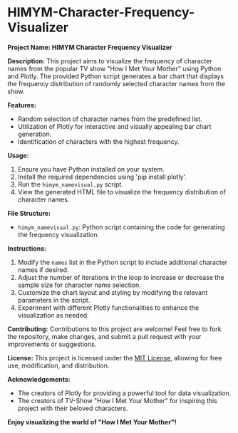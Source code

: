 # HIMYM-Character-Frequency-Visualizer

**Project Name: HIMYM Character Frequency Visualizer**

**Description:**
This project aims to visualize the frequency of character names from the popular TV show "How I Met Your Mother" using Python and Plotly. The provided Python script generates a bar chart that displays the frequency distribution of randomly selected character names from the show.

**Features:**
- Random selection of character names from the predefined list.
- Utilization of Plotly for interactive and visually appealing bar chart generation.
- Identification of characters with the highest frequency.

**Usage:**
1. Ensure you have Python installed on your system.
2. Install the required dependencies using 'pip install plotly'.
3. Run the `himym_namevisual.py` script.
4. View the generated HTML file to visualize the frequency distribution of character names.

**File Structure:**
- `himym_namevisual.py`: Python script containing the code for generating the frequency visualization.

**Instructions:**
1. Modify the `names` list in the Python script to include additional character names if desired.
2. Adjust the number of iterations in the loop to increase or decrease the sample size for character name selection.
3. Customize the chart layout and styling by modifying the relevant parameters in the script.
4. Experiment with different Plotly functionalities to enhance the visualization as needed.

**Contributing:**
Contributions to this project are welcome! Feel free to fork the repository, make changes, and submit a pull request with your improvements or suggestions.

**License:**
This project is licensed under the [MIT License](LICENSE), allowing for free use, modification, and distribution.

**Acknowledgements:**
- The creators of Plotly for providing a powerful tool for data visualization.
- The creators of TV-Show "How I Met Your Mother" for inspiring this project with their beloved characters.

**Enjoy visualizing the world of "How I Met Your Mother"!**
